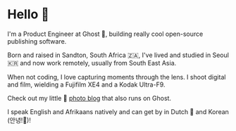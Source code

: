# Hello 👋

I'm a Product Engineer at Ghost 👻, building really cool open-source publishing software.

Born and raised in Sandton, South Africa 🇿🇦, I've lived and studied in Seoul 🇰🇷 and now work remotely, usually from South East Asia.

When not coding, I love capturing moments through the lens. I shoot digital and film, wielding a Fujifilm XE4 and a Kodak Ultra-F9.

Check out my little 📸 [photo blog](https://ronald.ink) that also runs on Ghost.

I speak English and Afrikaans natively and can get by in Dutch 🧀 and Korean (안녕!👋)! 
